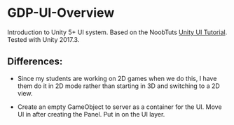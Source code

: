 # GDP-UI-Overview

Introduction to Unity 5+ UI system. Based on the NoobTuts [Unity UI Tutorial][tut]. Tested with Unity 2017.3.

## Differences:

* Since my students are working on 2D games when we do this, I have them do it in 2D mode rather than starting in 3D and switching to a 2D view.

* Create an empty GameObject to server as a container for the UI. Move UI in after creating the Panel. Put in on the UI layer.

[tut]: https://noobtuts.com/unity/ui
